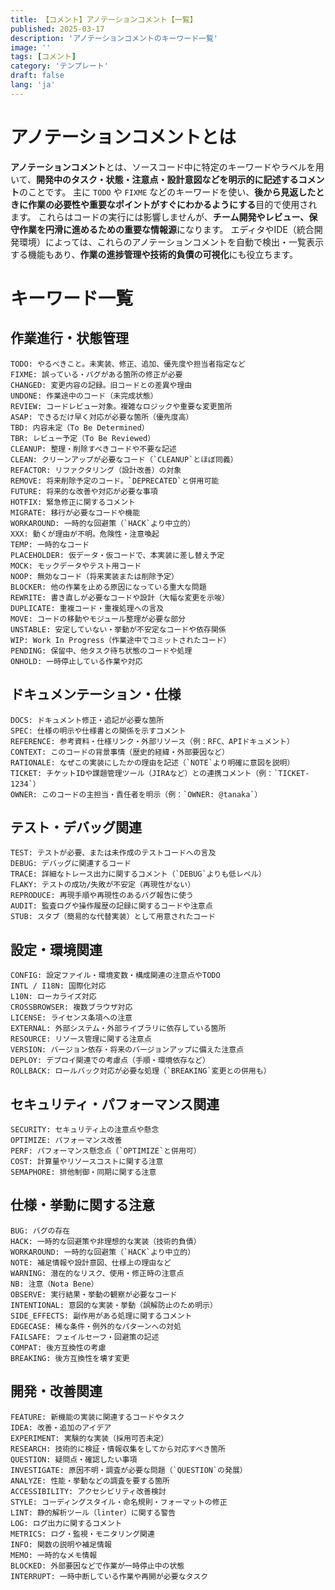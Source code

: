 ```yaml
---
title: 【コメント】アノテーションコメント【一覧】
published: 2025-03-17
description: 'アノテーションコメントのキーワード一覧'
image: ''
tags: [コメント]
category: 'テンプレート'
draft: false 
lang: 'ja'
---
```


# アノテーションコメントとは

**アノテーションコメント**とは、ソースコード中に特定のキーワードやラベルを用いて、**開発中のタスク・状態・注意点・設計意図などを明示的に記述するコメント**のことです。
主に `TODO` や `FIXME` などのキーワードを使い、**後から見返したときに作業の必要性や重要なポイントがすぐにわかるようにする**目的で使用されます。
これらはコードの実行には影響しませんが、**チーム開発やレビュー、保守作業を円滑に進めるための重要な情報源**になります。
エディタやIDE（統合開発環境）によっては、これらのアノテーションコメントを自動で検出・一覧表示する機能もあり、**作業の進捗管理や技術的負債の可視化**にも役立ちます。



# キーワード一覧
## 作業進行・状態管理
```plaintext
TODO: やるべきこと。未実装、修正、追加、優先度や担当者指定など  
FIXME: 誤っている・バグがある箇所の修正が必要  
CHANGED: 変更内容の記録。旧コードとの差異や理由  
UNDONE: 作業途中のコード（未完成状態）  
REVIEW: コードレビュー対象。複雑なロジックや重要な変更箇所  
ASAP: できるだけ早く対応が必要な箇所（優先度高）  
TBD: 内容未定（To Be Determined）  
TBR: レビュー予定（To Be Reviewed）  
CLEANUP: 整理・削除すべきコードや不要な記述
CLEAN: クリーンアップが必要なコード（`CLEANUP`とほぼ同義）   
REFACTOR: リファクタリング（設計改善）の対象  
REMOVE: 将来削除予定のコード。`DEPRECATED`と併用可能  
FUTURE: 将来的な改善や対応が必要な事項  
HOTFIX: 緊急修正に関するコメント  
MIGRATE: 移行が必要なコードや機能  
WORKAROUND: 一時的な回避策（`HACK`より中立的）  
XXX: 動くが理由が不明。危険性・注意喚起  
TEMP: 一時的なコード  
PLACEHOLDER: 仮データ・仮コードで、本実装に差し替え予定  
MOCK: モックデータやテスト用コード  
NOOP: 無効なコード（将来実装または削除予定）  
BLOCKER: 他の作業を止める原因になっている重大な問題  
REWRITE: 書き直しが必要なコードや設計（大幅な変更を示唆）  
DUPLICATE: 重複コード・重複処理への言及  
MOVE: コードの移動やモジュール整理が必要な部分  
UNSTABLE: 安定していない・挙動が不安定なコードや依存関係  
WIP: Work In Progress（作業途中でコミットされたコード）  
PENDING: 保留中、他タスク待ち状態のコードや処理  
ONHOLD: 一時停止している作業や対応  
```

## ドキュメンテーション・仕様
```plaintext
DOCS: ドキュメント修正・追記が必要な箇所  
SPEC: 仕様の明示や仕様書との関係を示すコメント  
REFERENCE: 参考資料・仕様リンク・外部リソース（例：RFC、APIドキュメント）  
CONTEXT: このコードの背景事情（歴史的経緯・外部要因など）  
RATIONALE: なぜこの実装にしたかの理由を記述（`NOTE`より明確に意図を説明）  
TICKET: チケットIDや課題管理ツール（JIRAなど）との連携コメント（例：`TICKET-1234`）  
OWNER: このコードの主担当・責任者を明示（例：`OWNER: @tanaka`）  
```

## テスト・デバッグ関連
```plaintext
TEST: テストが必要、または未作成のテストコードへの言及  
DEBUG: デバッグに関連するコード
TRACE: 詳細なトレース出力に関するコメント（`DEBUG`よりも低レベル）  
FLAKY: テストの成功/失敗が不安定（再現性がない）  
REPRODUCE: 再現手順や再現性のあるバグ報告に使う  
AUDIT: 監査ログや操作履歴の記録に関するコードや注意点  
STUB: スタブ（簡易的な代替実装）として用意されたコード  
```
## 設定・環境関連
```plaintext
CONFIG: 設定ファイル・環境変数・構成関連の注意点やTODO  
INTL / I18N: 国際化対応  
L10N: ローカライズ対応  
CROSSBROWSER: 複数ブラウザ対応  
LICENSE: ライセンス条項への注意  
EXTERNAL: 外部システム・外部ライブラリに依存している箇所  
RESOURCE: リソース管理に関する注意点  
VERSION: バージョン依存・将来のバージョンアップに備えた注意点  
DEPLOY: デプロイ関連での考慮点（手順・環境依存など）  
ROLLBACK: ロールバック対応が必要な処理（`BREAKING`変更との併用も）  
```
## セキュリティ・パフォーマンス関連
```plaintext
SECURITY: セキュリティ上の注意点や懸念  
OPTIMIZE: パフォーマンス改善  
PERF: パフォーマンス懸念点（`OPTIMIZE`と併用可）  
COST: 計算量やリソースコストに関する注意  
SEMAPHORE: 排他制御・同期に関する注意  
```
## 仕様・挙動に関する注意
```plaintext
BUG: バグの存在  
HACK: 一時的な回避策や非理想的な実装（技術的負債）  
WORKAROUND: 一時的な回避策（`HACK`より中立的）  
NOTE: 補足情報や設計意図、仕様上の理由など  
WARNING: 潜在的なリスク、使用・修正時の注意点  
NB: 注意（Nota Bene）  
OBSERVE: 実行結果・挙動の観察が必要なコード  
INTENTIONAL: 意図的な実装・挙動（誤解防止のため明示）  
SIDE_EFFECTS: 副作用がある処理に関するコメント  
EDGECASE: 稀な条件・例外的なパターンへの対処  
FAILSAFE: フェイルセーフ・回避策の記述  
COMPAT: 後方互換性の考慮  
BREAKING: 後方互換性を壊す変更  
```
## 開発・改善関連
```plaintext
FEATURE: 新機能の実装に関連するコードやタスク  
IDEA: 改善・追加のアイデア  
EXPERIMENT: 実験的な実装（採用可否未定）  
RESEARCH: 技術的に検証・情報収集をしてから対応すべき箇所  
QUESTION: 疑問点・確認したい事項 
INVESTIGATE: 原因不明・調査が必要な問題（`QUESTION`の発展）  
ANALYZE: 性能・挙動などの調査を要する箇所  
ACCESSIBILITY: アクセシビリティ改善検討  
STYLE: コーディングスタイル・命名規則・フォーマットの修正  
LINT: 静的解析ツール（linter）に関する警告  
LOG: ログ出力に関するコメント  
METRICS: ログ・監視・モニタリング関連   
INFO: 関数の説明や補足情報  
MEMO: 一時的なメモ情報  
BLOCKED: 外部要因などで作業が一時停止中の状態  
INTERRUPT: 一時中断している作業や再開が必要なタスク  
```

